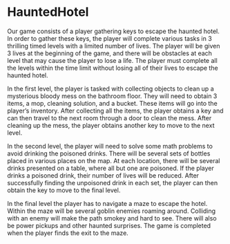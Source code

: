 # HauntedHotel
Our game consists of a player gathering keys to escape the haunted hotel. In order to gather these keys, the player will complete various tasks in 3 thrilling timed levels with a limited number of lives. The player will be given 3 lives at the beginning of the game, and there will be obstacles at each level that may cause the player to lose a life. The player must complete all the levels within the time limit without losing all of their lives to escape the haunted hotel.

In the first level, the player is tasked with collecting objects to clean up a mysterious bloody mess on the bathroom floor. They will need to obtain 3 items, a mop, cleaning solution, and a bucket. These items will go into the player’s inventory. After collecting all the items, the player obtains a key and can then travel to the next room through a door to clean the mess. After cleaning up the mess, the player obtains another key to move to the next level.

In the second level, the player will need to solve some math problems to avoid drinking the poisoned drinks. There will be several sets of bottles placed in various places on the map. At each location, there will be several drinks presented on a table, where all but one are poisoned. If the player drinks a poisoned drink, their number of lives will be reduced. After successfully finding the unpoisoned drink in each set, the player can then obtain the key to move to the final level.

In the final level the player has to navigate a maze to escape the hotel. Within the maze will be several goblin enemies roaming around. Colliding with an enemy will make the path smokey and hard to see. There will also be power pickups and other haunted surprises. The game is completed when the player finds the exit to the maze.
